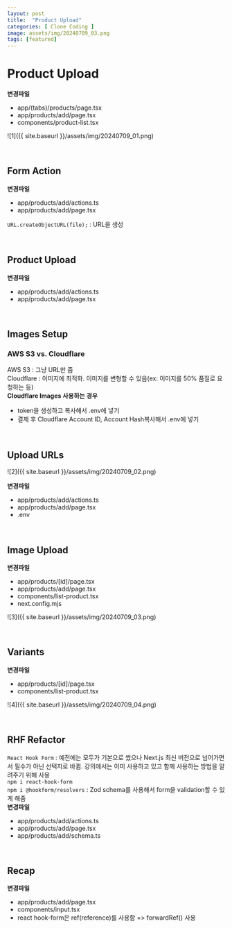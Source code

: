 ```yaml
---   
layout: post  
title:  "Product Upload"  
categories: [ Clone Coding ]  
image: assets/img/20240709_03.png  
tags: [featured]  
---  
```

  
# Product Upload  
  
**변경파일**  
- app/(tabs)/products/page.tsx  
- app/products/add/page.tsx  
- components/product-list.tsx  
  
![1]({{ site.baseurl }}/assets/img/20240709_01.png)  
  
<br>  
  
## Form Action  
**변경파일**  
- app/products/add/actions.ts  
- app/products/add/page.tsx  
  
`URL.createObjectURL(file);` : URL을 생성  
  
<br>  
  
## Product Upload  
**변경파일**  
- app/products/add/actions.ts  
- app/products/add/page.tsx  
  
<br>  
  
## Images Setup  
  
### AWS S3 vs. Cloudflare  
AWS S3 : 그냥 URL만 줌  
Cloudflare : 이미지에 최적화. 이미지를 변형할 수 있음(ex: 이미지를 50% 품질로 요청하는 등)   
**Cloudflare Images 사용하는 경우**  
- token을 생성하고 복사해서 .env에 넣기  
- 결제 후 Cloudflare Account ID, Account Hash복사해서 .env에 넣기  
  
<br>  
  
## Upload URLs  
  
![2]({{ site.baseurl }}/assets/img/20240709_02.png)  
  
**변경파일**  
- app/products/add/actions.ts  
- app/products/add/page.tsx  
- .env  
  
<br>  
  
## Image Upload  
**변경파일**  
- app/products/[id]/page.tsx  
- app/products/add/page.tsx  
- components/list-product.tsx  
- next.config.mjs  
  
![3]({{ site.baseurl }}/assets/img/20240709_03.png)  
  
<br>  
  
## Variants  
**변경파일**  
- app/products/[id]/page.tsx  
- components/list-product.tsx  
  
![4]({{ site.baseurl }}/assets/img/20240709_04.png)  
  
<br>  
  
## RHF Refactor  
`React Hook Form` : 예전에는 모두가 기본으로 썼으나 Next.js 최신 버전으로 넘어가면서 필수가 아닌 선택지로 바뀜. 강의에서는 이미 사용하고 있고 함께 사용하는 방법을 알려주기 위해 사용  
`npm i react-hook-form`  
`npm i @hookform/resolvers` : Zod schema를 사용해서 form을 validation할 수 있게 해줌  
**변경파일**  
- app/products/add/actions.ts  
- app/products/add/page.tsx  
- app/products/add/schema.ts  
  
<br>  
  
## Recap  
**변경파일**  
- app/products/add/page.tsx  
- components/input.tsx  
- react hook-form은 ref(reference)를 사용함 => forwardRef() 사용  
